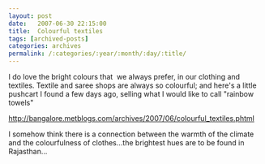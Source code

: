 ```yaml
---
layout: post
date:	2007-06-30 22:15:00
title:  Colourful textiles
tags: [archived-posts]
categories: archives
permalink: /:categories/:year/:month/:day/:title/
---
```

I do love the bright colours that&nbsp; we always prefer, in our clothing and textiles. Textile and saree shops are always so colourful; and here's a little pushcart I found a few days ago, selling what I would like to call "rainbow towels"

http://bangalore.metblogs.com/archives/2007/06/colourful_textiles.phtml

I somehow think there is a connection between the warmth of the climate and the colourfulness of clothes...the brightest hues are to be found in Rajasthan...
